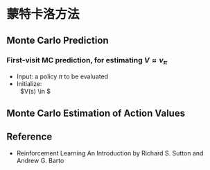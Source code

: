 # 蒙特卡洛方法

## Monte Carlo Prediction

### First-visit MC prediction, for estimating $V \approx v_{\pi}$
* Input: a policy $\pi$ to be evaluated
* Initialize:  
&nbsp;&nbsp;$V(s) \in $

## Monte Carlo Estimation of Action Values

## Reference
* Reinforcement Learning An Introduction by Richard S. Sutton and Andrew G. Barto
